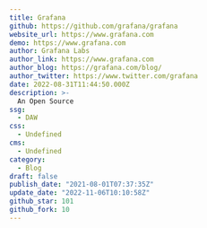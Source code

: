 ```yaml
---
title: Grafana
github: https://github.com/grafana/grafana
website_url: https://www.grafana.com
demo: https://www.grafana.com
author: Grafana Labs
author_link: https://www.grafana.com
author_blog: https://grafana.com/blog/
author_twitter: https://www.twitter.com/grafana
date: 2022-08-31T11:44:50.000Z
description: >-
  An Open Source
ssg:
  - DAW
css:
  - Undefined
cms:
  - Undefined
category:
  - Blog
draft: false
publish_date: "2021-08-01T07:37:35Z"
update_date: "2022-11-06T10:10:58Z"
github_star: 101
github_fork: 10
---
```

